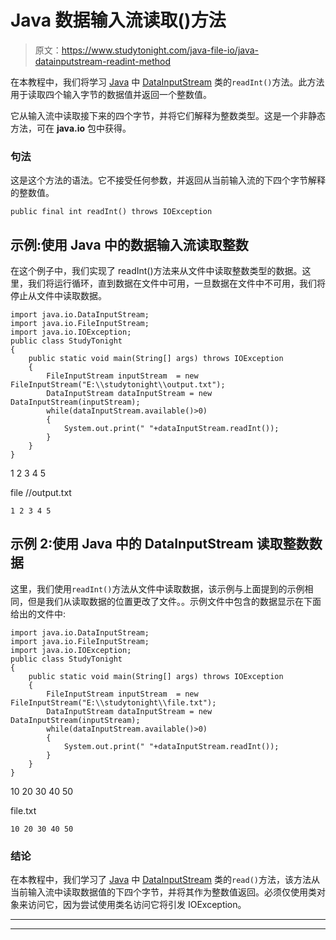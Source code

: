 # Java 数据输入流读取()方法

> 原文：<https://www.studytonight.com/java-file-io/java-datainputstream-readint-method>

在本教程中，我们将学习 [Java](https://www.studytonight.com/java/) 中 [DataInputStream](https://www.studytonight.com/java-file-io/java-datainputstream-class) 类的`readInt()`方法。此方法用于读取四个输入字节的数据值并返回一个整数值。

它从输入流中读取接下来的四个字节，并将它们解释为整数类型。这是一个非静态方法，可在 **java.io** 包中获得。

### 句法

这是这个方法的语法。它不接受任何参数，并返回从当前输入流的下四个字节解释的整数值。

```
public final int readInt() throws IOException
```

## 示例:使用 Java 中的数据输入流读取整数

在这个例子中，我们实现了 readInt()方法来从文件中读取整数类型的数据。这里，我们将运行循环，直到数据在文件中可用，一旦数据在文件中不可用，我们将停止从文件中读取数据。

```
import java.io.DataInputStream;
import java.io.FileInputStream;
import java.io.IOException;
public class StudyTonight 
{
	public static void main(String[] args) throws IOException 
	{ 
		FileInputStream inputStream  = new FileInputStream("E:\\studytonight\\output.txt"); 
		DataInputStream dataInputStream = new DataInputStream(inputStream); 
		while(dataInputStream.available()>0)
		{	           
            System.out.print(" "+dataInputStream.readInt());  
        }  
	}  
}
```

1 2 3 4 5

file //output.txt

```
1 2 3 4 5
```

## 示例 2:使用 Java 中的 DataInputStream 读取整数数据

这里，我们使用`readInt()`方法从文件中读取数据，该示例与上面提到的示例相同，但是我们从读取数据的位置更改了文件。。示例文件中包含的数据显示在下面给出的文件中:

```
import java.io.DataInputStream;
import java.io.FileInputStream;
import java.io.IOException;
public class StudyTonight 
{
	public static void main(String[] args) throws IOException 
	{ 
		FileInputStream inputStream  = new FileInputStream("E:\\studytonight\\file.txt"); 
		DataInputStream dataInputStream = new DataInputStream(inputStream); 
		while(dataInputStream.available()>0)
		{	           
            System.out.print(" "+dataInputStream.readInt());  
        }  
	}  
}
```

10 20 30 40 50

file.txt

```
10 20 30 40 50
```

### 结论

在本教程中，我们学习了 [Java](https://www.studytonight.com/java/) 中 [DataInputStream](https://www.studytonight.com/java-file-io/java-datainputstream-class) 类的`read()`方法，该方法从当前输入流中读取数据值的下四个字节，并将其作为整数值返回。必须仅使用类对象来访问它，因为尝试使用类名访问它将引发 IOException。

* * *

* * *